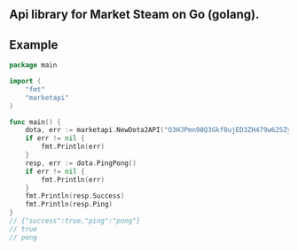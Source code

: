 ## Api library for Market Steam on Go (golang).

## Example
```go
package main

import (
    "fmt"
    "marketapi"
)

func main() {
    dota, err := marketapi.NewDota2API("O3HJPmn98Q3Gkf0ujED3ZH479w625Zy")
    if err != nil {
        fmt.Println(err)
    }
    resp, err := dota.PingPong()
    if err != nil {
        fmt.Println(err)
    }
    fmt.Println(resp.Success)
    fmt.Println(resp.Ping)
}
// {"success":true,"ping":"pong"}
// true
// pong
```
